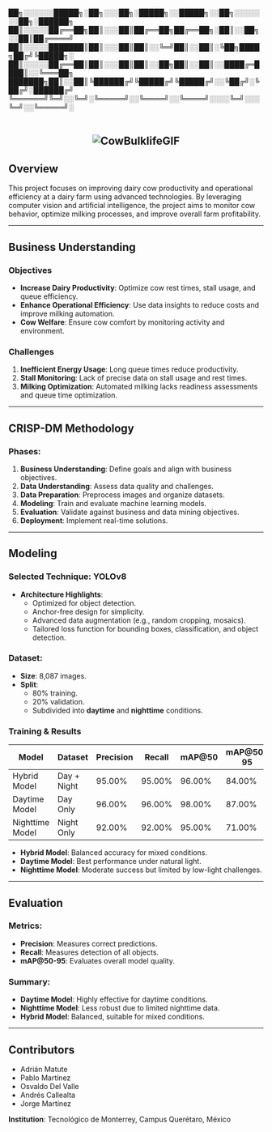
██╗░░░░░░█████╗░██╗░░░██╗░█████╗░░█████╗░░██╗░░░░░░░██╗░██████╗
██║░░░░░██╔══██╗██║░░░██║██╔══██╗██╔══██╗░██║░░██╗░░██║██╔════╝
██║░░░░░███████║██║░░░██║██║░░╚═╝██║░░██║░╚██╗████╗██╔╝╚█████╗░
██║░░░░░██╔══██║██║░░░██║██║░░██╗██║░░██║░░████╔═████║░░╚═══██╗
███████╗██║░░██║╚██████╔╝╚█████╔╝╚█████╔╝░░╚██╔╝░╚██╔╝░██████╔╝
╚══════╝╚═╝░░╚═╝░╚═════╝░░╚════╝░░╚════╝░░░░╚═╝░░░╚═╝░░╚═════╝░
<br><br>

## <center>![CowBulklifeGIF](https://github.com/user-attachments/assets/33c7bdb2-0288-448f-85b6-5b21ab23f06b)</center>

## Overview
This project focuses on improving dairy cow productivity and operational efficiency at a dairy farm using advanced technologies. By leveraging computer vision and artificial intelligence, the project aims to monitor cow behavior, optimize milking processes, and improve overall farm profitability.

---

## Business Understanding

### Objectives
- **Increase Dairy Productivity**: Optimize cow rest times, stall usage, and queue efficiency.
- **Enhance Operational Efficiency**: Use data insights to reduce costs and improve milking automation.
- **Cow Welfare**: Ensure cow comfort by monitoring activity and environment.

### Challenges
1. **Inefficient Energy Usage**: Long queue times reduce productivity.
2. **Stall Monitoring**: Lack of precise data on stall usage and rest times.
3. **Milking Optimization**: Automated milking lacks readiness assessments and queue time optimization.

---

## CRISP-DM Methodology
### Phases:
1. **Business Understanding**: Define goals and align with business objectives.
2. **Data Understanding**: Assess data quality and challenges.
3. **Data Preparation**: Preprocess images and organize datasets.
4. **Modeling**: Train and evaluate machine learning models.
5. **Evaluation**: Validate against business and data mining objectives.
6. **Deployment**: Implement real-time solutions.

---

## Modeling

### Selected Technique: YOLOv8
- **Architecture Highlights**:
  - Optimized for object detection.
  - Anchor-free design for simplicity.
  - Advanced data augmentation (e.g., random cropping, mosaics).
  - Tailored loss function for bounding boxes, classification, and object detection.

### Dataset:
- **Size**: 8,087 images.
- **Split**: 
  - 80% training.
  - 20% validation.
  - Subdivided into **daytime** and **nighttime** conditions.

### Training & Results
| Model           | Dataset       | Precision | Recall | mAP@50 | mAP@50-95 |
|------------------|---------------|-----------|--------|---------|------------|
| Hybrid Model     | Day + Night   | 95.00%    | 95.00% | 96.00%  | 84.00%     |
| Daytime Model    | Day Only      | 96.00%    | 96.00% | 98.00%  | 87.00%     |
| Nighttime Model  | Night Only    | 92.00%    | 92.00% | 95.00%  | 71.00%     |

- **Hybrid Model**: Balanced accuracy for mixed conditions.
- **Daytime Model**: Best performance under natural light.
- **Nighttime Model**: Moderate success but limited by low-light challenges.

---

## Evaluation

### Metrics:
- **Precision**: Measures correct predictions.
- **Recall**: Measures detection of all objects.
- **mAP@50-95**: Evaluates overall model quality.

### Summary:
- **Daytime Model**: Highly effective for daytime conditions.
- **Nighttime Model**: Less robust due to limited nighttime data.
- **Hybrid Model**: Balanced, suitable for mixed conditions.


---

## Contributors
- Adrián Matute
- Pablo Martínez
- Osvaldo Del Valle
- Andrés Callealta
- Jorge Martínez

**Institution**: Tecnológico de Monterrey, Campus Querétaro, México
